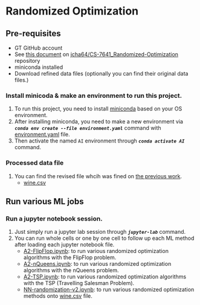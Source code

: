 # Randomized Optimization

## Pre-requisites
  * GT GitHub account
  * See [this document](README.md) on [jcha64/CS-7641_Randomized-Optimization](https://github.gatech.edu/jcha64/CS-7641_Randomized-Optimization/) repository
  * miniconda installed
  * Download refined data files (optionally you can find their original data files.)

### Install minicoda & make an environment to run this project.
  1. To run this project, you need to install [miniconda](https://docs.conda.io/en/latest/miniconda.html) based on your OS environment.
  2. After installing miniconda, you need to make a new environment via _**`conda env create --file environment.yaml`**_ command with [environment.yaml](environment.yaml) file.
  3. Then activate the named `AI` environment through _**`conda activate AI`**_ command.

### Processed data file
  1. You can find the revised file whcih was fined on [the previous work](https://github.gatech.edu/jcha64/CS-7641_Supervised-Learning/).
     * [wine.csv](wine.csv)

## Run various ML jobs

### Run a jupyter notebook session.
  1. Just simply run a jupyter lab session through _**`jupyter-lab`**_ command.
  2. You can run whole cells or one by one cell to follow up each ML method after loading each jupyter notebook file.
     * [A2-FlipFlop.ipynb](A2-FlipFlop.ipynb): to run various randomized optimization algorithms with the FlipFlop problem.
     * [A2-nQueens.ipynb](A2-nQueens.ipynb): to run various randomized optimization algorithms with the nQueens problem.
     * [A2-TSP.ipynb](A2-TSP.ipynb): to run various randomized optimization algorithms with the TSP (Travelling Salesman Problem).
     * [NN-randomization-v2.ipynb](NN-randomization-v2.ipynb): to run various randomized optimization methods onto [wine.csv](wine.csv) file.
